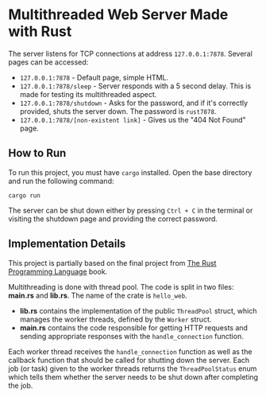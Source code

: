 # Multithreaded Web Server Made with Rust

The server listens for TCP connections at address `127.0.0.1:7878`. Several pages can be accessed:

- `127.0.0.1:7878` - Default page, simple HTML.
- `127.0.0.1:7878/sleep` - Server responds with a 5 second delay. This is made for testing its multithreaded aspect.
- `127.0.0.1:7878/shutdown` - Asks for the password, and if it's correctly provided, shuts the server down. The password is `rust7878`.
- `127.0.0.1:7878/[non-existent link]` - Gives us the "404 Not Found" page.

## How to Run

To run this project, you must have `cargo` installed. Open the base directory and run the following command:
```
cargo run
```
The server can be shut down either by pressing `Ctrl + C` in the terminal or visiting the shutdown page and providing the correct password.

## Implementation Details

This project is partially based on the final project from [The Rust Programming Language](https://doc.rust-lang.org/book/) book.

Multithreading is done with thread pool. The code is split in two files: __main.rs__ and __lib.rs__. The name of the crate is `hello_web`.
- __lib.rs__ contains the implementation of the public `ThreadPool` struct, which manages the worker threads, defined by the `Worker` struct.
- __main.rs__ contains the code responsible for getting HTTP requests and sending appropriate responses with the `handle_connection` function.

Each worker thread receives the `handle_connection` function as well as the callback function that should be called for shutting down the server. Each job (or task) given to the worker threads returns the `ThreadPoolStatus` enum which tells them whether the server needs to be shut down after completing the job.